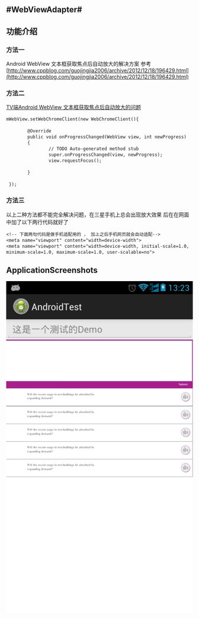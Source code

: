 #WebViewAdapter#
-----------
## 功能介绍 ##
### 方法一 ###
Android WebView 文本框获取焦点后自动放大的解决方案
参考[http://www.cppblog.com/guojingjia2006/archive/2012/12/18/196429.html](http://www.cppblog.com/guojingjia2006/archive/2012/12/18/196429.html)

### 方法二 ###
[TV端Android WebView 文本框获取焦点后自动放大的问题 ](http://www.snued.com/article/53ba4c57c5c866be43631b21)

```
mWebView.setWebChromeClient(new WebChromeClient(){

        @Override
        public void onProgressChanged(WebView view, int newProgress)
        {
                // TODO Auto-generated method stub
                super.onProgressChanged(view, newProgress);
                view.requestFocus();

        }

 });
```

### 方法三 ###
以上二种方法都不能完全解决问题，在三星手机上总会出现放大效果
后在在网面中加了以下两行代码就好了

```
<!-- 下面两句代码是做手机适配用的 ， 加上之后手机网页就会自动适配-->
<meta name="viewport" content="width=device-width">
<meta name="viewport" content="width=device-width, initial-scale=1.0, minimum-scale=1.0, maximum-scale=1.0, user-scalable=no"> 
```

## ApplicationScreenshots ##
![](https://raw.githubusercontent.com/aa1000777/android-cjc-project/master/Image/WebViewAdapter1.png)

